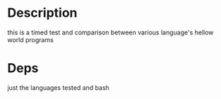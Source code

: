 # Description
this is a timed test and comparison between various language's hellow world programs
# Deps
just the languages tested and bash
